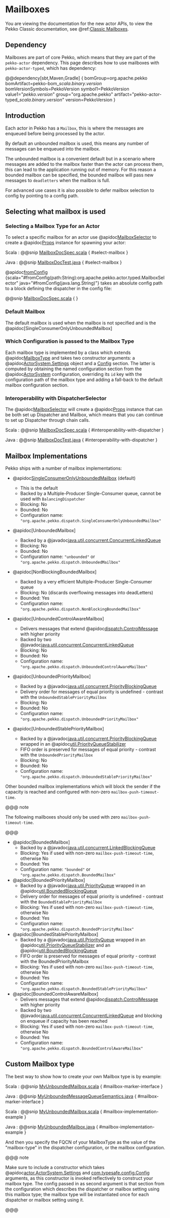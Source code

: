 # Mailboxes

You are viewing the documentation for the new actor APIs, to view the Pekko Classic documentation, see @ref:[Classic Mailboxes](../mailboxes.md).

## Dependency

Mailboxes are part of core Pekko, which means that they are part of the `pekko-actor` dependency. This
page describes how to use mailboxes with `pekko-actor-typed`, which has dependency:

@@dependency[sbt,Maven,Gradle] {
  bomGroup=org.apache.pekko bomArtifact=pekko-bom_$scala.binary.version$ bomVersionSymbols=PekkoVersion
  symbol1=PekkoVersion
  value1="$pekko.version$"
  group="org.apache.pekko"
  artifact="pekko-actor-typed_$scala.binary.version$"
  version=PekkoVersion
}

## Introduction 

Each actor in Pekko has a `Mailbox`, this is where the messages are enqueued before being processed by the actor.

By default an unbounded mailbox is used, this means any number of messages can be enqueued into the mailbox. 

The unbounded mailbox is a convenient default but in a scenario where messages are added to the mailbox faster
than the actor can process them, this can lead to the application running out of memory.
For this reason a bounded mailbox can be specified, the bounded mailbox will pass new messages to `deadletters` when the
mailbox is full.

For advanced use cases it is also possible to defer mailbox selection to config by pointing to a config path.

## Selecting what mailbox is used

### Selecting a Mailbox Type for an Actor

To select a specific mailbox for an actor use @apidoc[MailboxSelector](MailboxSelector$) to create a @apidoc[Props](typed.Props) instance for spawning your actor:

Scala
:  @@snip [MailboxDocSpec.scala](/actor-typed-tests/src/test/scala/docs/org/apache/pekko/typed/MailboxDocSpec.scala) { #select-mailbox }

Java
:  @@snip [MailboxDocTest.java](/actor-typed-tests/src/test/java/jdocs/org/apache/pekko/typed/MailboxDocTest.java) { #select-mailbox }

@apidoc[fromConfig](MailboxSelector$) {scala="#fromConfig(path:String):org.apache.pekko.actor.typed.MailboxSelector" java="#fromConfig(java.lang.String)"} takes an absolute config path to a block defining the dispatcher in the config file:

@@snip [MailboxDocSpec.scala](/actor-typed-tests/src/test/resources/mailbox-config-sample.conf) { }

### Default Mailbox

The default mailbox is used when the mailbox is not specified and is the @apidoc[SingleConsumerOnlyUnboundedMailbox]

### Which Configuration is passed to the Mailbox Type

Each mailbox type is implemented by a class which extends @apidoc[MailboxType](MailboxType)
and takes two constructor arguments: a @apidoc[ActorSystem.Settings](typed.Settings) object and
a [Config](https://lightbend.github.io/config/latest/api/index.html?com/typesafe/config/Config.html) section. The latter is computed by obtaining the named
configuration section from the @apidoc[ActorSystem](typed.ActorSystem) configuration, overriding its
`id` key with the configuration path of the mailbox type and adding a
fall-back to the default mailbox configuration section.

### Interoperability with DispatcherSelector

The @apidoc[MailboxSelector](MailboxSelector$) will create a @apidoc[Props](typed.Props) instance that can be both set up Dispatcher and Mailbox,
which means that you can continue to set up Dispatcher through chain calls.

Scala
:  @@snip [MailboxDocSpec.scala](/actor-typed-tests/src/test/scala/docs/org/apache/pekko/typed/MailboxDocSpec.scala) { #interoperability-with-dispatcher }

Java
:  @@snip [MailboxDocTest.java](/actor-typed-tests/src/test/java/jdocs/org/apache/pekko/typed/MailboxDocTest.java) { #interoperability-with-dispatcher }

## Mailbox Implementations

Pekko ships with a number of mailbox implementations:

 * 
   @apidoc[SingleConsumerOnlyUnboundedMailbox](SingleConsumerOnlyUnboundedMailbox) (default)
    * This is the default
    * Backed by a Multiple-Producer Single-Consumer queue, cannot be used with `BalancingDispatcher`
    * Blocking: No
    * Bounded: No
    * Configuration name: `"org.apache.pekko.dispatch.SingleConsumerOnlyUnboundedMailbox"`
 * 
   @apidoc[UnboundedMailbox]
    * Backed by a @javadoc[java.util.concurrent.ConcurrentLinkedQueue](java.util.concurrent.ConcurrentLinkedQueue)
    * Blocking: No
    * Bounded: No
    * Configuration name: `"unbounded"` or `"org.apache.pekko.dispatch.UnboundedMailbox"`

 * 
   @apidoc[NonBlockingBoundedMailbox]
    * Backed by a very efficient Multiple-Producer Single-Consumer queue
    * Blocking: No (discards overflowing messages into deadLetters)
    * Bounded: Yes
    * Configuration name: `"org.apache.pekko.dispatch.NonBlockingBoundedMailbox"`
 * 
   @apidoc[UnboundedControlAwareMailbox]
    * Delivers messages that extend @apidoc[dispatch.ControlMessage](dispatch.ControlMessage) with higher priority
    * Backed by two @javadoc[java.util.concurrent.ConcurrentLinkedQueue](java.util.concurrent.ConcurrentLinkedQueue)
    * Blocking: No
    * Bounded: No
    * Configuration name: `"org.apache.pekko.dispatch.UnboundedControlAwareMailbox"`
 * 
   @apidoc[UnboundedPriorityMailbox]
    * Backed by a @javadoc[java.util.concurrent.PriorityBlockingQueue](java.util.concurrent.PriorityBlockingQueue)
    * Delivery order for messages of equal priority is undefined - contrast with the `UnboundedStablePriorityMailbox`
    * Blocking: No
    * Bounded: No
    * Configuration name: `"org.apache.pekko.dispatch.UnboundedPriorityMailbox"`
 * 
   @apidoc[UnboundedStablePriorityMailbox]
    * Backed by a @javadoc[java.util.concurrent.PriorityBlockingQueue](java.util.concurrent.PriorityBlockingQueue) wrapped in an @apidoc[util.PriorityQueueStabilizer](PriorityQueueStabilizer)
    * FIFO order is preserved for messages of equal priority - contrast with the `UnboundedPriorityMailbox`
    * Blocking: No
    * Bounded: No
    * Configuration name: `"org.apache.pekko.dispatch.UnboundedStablePriorityMailbox"`

Other bounded mailbox implementations which will block the sender if the capacity is reached and
configured with non-zero `mailbox-push-timeout-time`. 

@@@ note

The following mailboxes should only be used with zero `mailbox-push-timeout-time`.

@@@

 * @apidoc[BoundedMailbox]
    * Backed by a @javadoc[java.util.concurrent.LinkedBlockingQueue](java.util.concurrent.LinkedBlockingQueue)
    * Blocking: Yes if used with non-zero `mailbox-push-timeout-time`, otherwise No
    * Bounded: Yes
    * Configuration name: `"bounded"` or `"org.apache.pekko.dispatch.BoundedMailbox"`
 * @apidoc[BoundedPriorityMailbox]
    * Backed by a @javadoc[java.util.PriorityQueue](java.util.PriorityQueue) wrapped in an @apidoc[util.BoundedBlockingQueue](BoundedBlockingQueue)
    * Delivery order for messages of equal priority is undefined - contrast with the `BoundedStablePriorityMailbox`
    * Blocking: Yes if used with non-zero `mailbox-push-timeout-time`, otherwise No
    * Bounded: Yes
    * Configuration name: `"org.apache.pekko.dispatch.BoundedPriorityMailbox"`
 * @apidoc[BoundedStablePriorityMailbox]
    * Backed by a @javadoc[java.util.PriorityQueue](java.util.PriorityQueue) wrapped in an @apidoc[util.PriorityQueueStabilizer](PriorityQueueStabilizer) and an @apidoc[util.BoundedBlockingQueue](BoundedBlockingQueue)
    * FIFO order is preserved for messages of equal priority - contrast with the BoundedPriorityMailbox
    * Blocking: Yes if used with non-zero `mailbox-push-timeout-time`, otherwise No
    * Bounded: Yes
    * Configuration name: `"org.apache.pekko.dispatch.BoundedStablePriorityMailbox"`
 * @apidoc[BoundedControlAwareMailbox]
    * Delivers messages that extend @apidoc[dispatch.ControlMessage](dispatch.ControlMessage) with higher priority
    * Backed by two @javadoc[java.util.concurrent.ConcurrentLinkedQueue](java.util.concurrent.ConcurrentLinkedQueue) and blocking on enqueue if capacity has been reached
    * Blocking: Yes if used with non-zero `mailbox-push-timeout-time`, otherwise No
    * Bounded: Yes
    * Configuration name: `"org.apache.pekko.dispatch.BoundedControlAwareMailbox"`

## Custom Mailbox type

The best way to show how to create your own Mailbox type is by example:

Scala
:   @@snip [MyUnboundedMailbox.scala](/docs/src/test/scala/docs/dispatcher/MyUnboundedMailbox.scala) { #mailbox-marker-interface }

Java
:   @@snip [MyUnboundedMessageQueueSemantics.java](/docs/src/test/java/jdocs/dispatcher/MyUnboundedMessageQueueSemantics.java) { #mailbox-marker-interface }


Scala
:   @@snip [MyUnboundedMailbox.scala](/docs/src/test/scala/docs/dispatcher/MyUnboundedMailbox.scala) { #mailbox-implementation-example }

Java
:   @@snip [MyUnboundedMailbox.java](/docs/src/test/java/jdocs/dispatcher/MyUnboundedMailbox.java) { #mailbox-implementation-example }

And then you specify the FQCN of your MailboxType as the value of the "mailbox-type" in the dispatcher
configuration, or the mailbox configuration.

@@@ note

Make sure to include a constructor which takes
@apidoc[actor.ActorSystem.Settings](actor.ActorSystem.Settings) and [com.typesafe.config.Config](https://lightbend.github.io/config/latest/api/index.html?com/typesafe/config/Config.html)
arguments, as this constructor is invoked reflectively to construct your
mailbox type. The config passed in as second argument is that section from
the configuration which describes the dispatcher or mailbox setting using
this mailbox type; the mailbox type will be instantiated once for each
dispatcher or mailbox setting using it.

@@@

